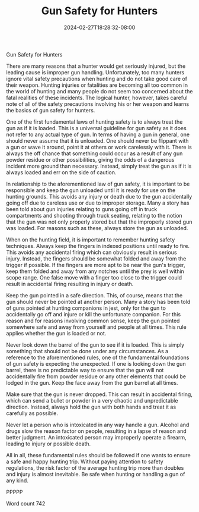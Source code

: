 ﻿---
title: "Gun Safety for Hunters"
date: 2024-02-27T18:28:32-08:00
description: "Hunting Tips for Web Success"
featured_image: "/images/Hunting.jpg"
tags: ["Hunting"]
---

Gun Safety for Hunters

There are many reasons that a hunter would get seriously injured, but the leading cause is improper gun handling. Unfortunately, too many hunters ignore vital safety precautions when hunting and do not take good care of their weapon. Hunting injuries or fatalities are becoming all too common in the world of hunting and many people do not seem too concerned about the fatal realities of these incidents. The logical hunter, however, takes careful note of all of the safety precautions involving his or her weapon and learns the basics of gun safety for hunters.

One of the first fundamental laws of hunting safety is to always treat the gun as if it is loaded. This is a universal guideline for gun safety as it does not refer to any actual type of gun. In terms of having a gun in general, one should never assume that it is unloaded. One should never be flippant with a gun or wave it around, point it at others or work carelessly with it. There is always the off chance that something could occur as a result of any gun powder residue or other possibilities, giving the odds of a dangerous incident more ground than necessary. Instead, simply treat the gun as if it is always loaded and err on the side of caution.

In relationship to the aforementioned law of gun safety, it is important to be responsible and keep the gun unloaded until it is ready for use on the hunting grounds. This avoids any injury or death due to the gun accidentally going off due to careless use or due to improper storage. Many a story has been told about gun injuries relating to guns going off in truck compartments and shooting through truck seating, relating to the notion that the gun was not only properly stored but that the improperly stored gun was loaded. For reasons such as these, always store the gun as unloaded.

When on the hunting field, it is important to remember hunting safety techniques. Always keep the fingers in indexed positions until ready to fire. This avoids any accidental firing which can obviously result in serious injury. Instead, the fingers should be somewhat folded and away from the trigger if possible. If the fingers are more apt to be near the gun's trigger, keep them folded and away from any notches until the prey is well within scope range. One false move with a finger too close to the trigger could result in accidental firing resulting in injury or death.

Keep the gun pointed in a safe direction. This, of course, means that the gun should never be pointed at another person. Many a story has been told of guns pointed at hunting companions in jest, only for the gun to accidentally go off and injure or kill the unfortunate companion. For this reason and for reasons involving common sense, keep the gun pointed somewhere safe and away from yourself and people at all times. This rule applies whether the gun is loaded or not.

Never look down the barrel of the gun to see if it is loaded. This is simply something that should not be done under any circumstances. As a reference to the aforementioned rules, one of the fundamental foundations of gun safety is expecting the unexpected. If one is looking down the gun barrel, there is no predictable way to ensure that the gun will not accidentally fire from powder residue or any other elements that could be lodged in the gun. Keep the face away from the gun barrel at all times.

Make sure that the gun is never dropped. This can result in accidental firing, which can send a bullet or powder in a very chaotic and unpredictable direction. Instead, always hold the gun with both hands and treat it as carefully as possible.

Never let a person who is intoxicated in any way handle a gun. Alcohol and drugs slow the reason factor on people, resulting in a lapse of reason and better judgment. An intoxicated person may improperly operate a firearm, leading to injury or possible death.

All in all, these fundamental rules should be followed if one wants to ensure a safe and happy hunting trip. Without paying attention to safety regulations, the risk factor of the average hunting trip more than doubles and injury is almost inevitable. Be safe when hunting or handling a gun of any kind. 

PPPPP

Word count 742


